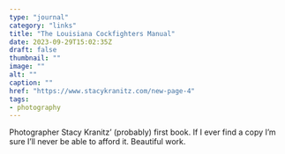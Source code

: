 ```yaml
---
type: "journal"
category: "links"
title: "The Louisiana Cockfighters Manual"
date: 2023-09-29T15:02:35Z
draft: false
thumbnail: ""
image: ""
alt: ""
caption: ""
href: "https://www.stacykranitz.com/new-page-4"
tags:
- photography
---
```


Photographer Stacy Kranitz’ (probably) first book. If I ever find a copy I’m sure I’ll never be able to afford it. Beautiful work.
